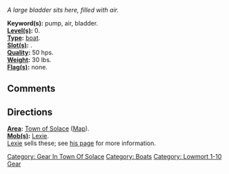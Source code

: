 *A large bladder sits here, filled with air.*

**Keyword(s):** pump, air, bladder.  
**[Level(s)](Object_Level.md "wikilink"):** 0.  
**[Type](:Category:_Object_Types.md "wikilink"):**
[boat](:Category:_Boats.md "wikilink").  
**[Slot(s)](Object_Slots.md "wikilink"):** <worn about body>.  
**[Quality](Object_Quality.md "wikilink"):** 50 hps.  
**[Weight](Object_Weight.md "wikilink"):** 30 lbs.  
**[Flag(s)](:Category:_Object_Flags.md "wikilink"):** none.  

## Comments

## Directions

**[Area](:Category:_Areas.md "wikilink"):** [Town of
Solace](:Category:_Town_Of_Solace.md "wikilink")
([Map](Town_Of_Solace_Map.md "wikilink")).  
**[Mob(s)](:Category:_Mobs.md "wikilink"):**
[Lexie](Lexie.md "wikilink").  
[Lexie](Lexie.md "wikilink") sells these; see [his
page](Lexie.md "wikilink") for more information.  

[Category: Gear In Town Of
Solace](Category:_Gear_In_Town_Of_Solace "wikilink") [Category:
Boats](Category:_Boats "wikilink") [Category: Lowmort 1-10
Gear](Category:_Lowmort_1-10_Gear "wikilink")
